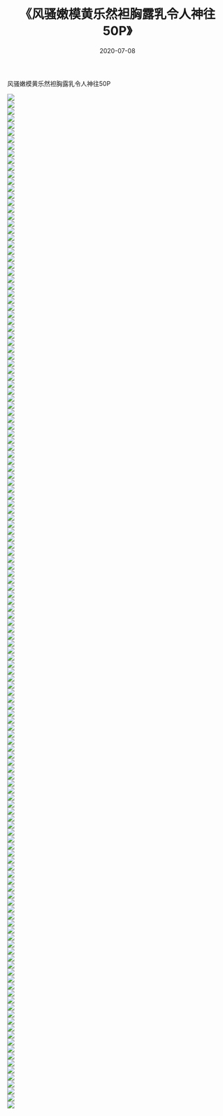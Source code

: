 ﻿---
layout: post
title:  《风骚嫩模黄乐然袒胸露乳令人神往50P》
date:   2020-07-08
img: http://img.660000.xyz/Sharelink/性感/2020/风骚嫩模黄乐然袒胸露乳令人神往50P/000.jpg
categories: [美女, 清纯, 唯美]
---

风骚嫩模黄乐然袒胸露乳令人神往50P

  ![](http://img.660000.xyz/Sharelink/性感/2020/风骚嫩模黄乐然袒胸露乳令人神往50P/001.jpg) <br> ![](http://img.660000.xyz/Sharelink/性感/2020/风骚嫩模黄乐然袒胸露乳令人神往50P/002.jpg) <br> ![](http://img.660000.xyz/Sharelink/性感/2020/风骚嫩模黄乐然袒胸露乳令人神往50P/003.jpg) <br> ![](http://img.660000.xyz/Sharelink/性感/2020/风骚嫩模黄乐然袒胸露乳令人神往50P/004.jpg) <br> ![](http://img.660000.xyz/Sharelink/性感/2020/风骚嫩模黄乐然袒胸露乳令人神往50P/005.jpg) <br> ![](http://img.660000.xyz/Sharelink/性感/2020/风骚嫩模黄乐然袒胸露乳令人神往50P/006.jpg) <br> ![](http://img.660000.xyz/Sharelink/性感/2020/风骚嫩模黄乐然袒胸露乳令人神往50P/007.jpg) <br> ![](http://img.660000.xyz/Sharelink/性感/2020/风骚嫩模黄乐然袒胸露乳令人神往50P/008.jpg) <br> ![](http://img.660000.xyz/Sharelink/性感/2020/风骚嫩模黄乐然袒胸露乳令人神往50P/009.jpg) <br> ![](http://img.660000.xyz/Sharelink/性感/2020/风骚嫩模黄乐然袒胸露乳令人神往50P/010.jpg) <br> ![](http://img.660000.xyz/Sharelink/性感/2020/风骚嫩模黄乐然袒胸露乳令人神往50P/011.jpg) <br> ![](http://img.660000.xyz/Sharelink/性感/2020/风骚嫩模黄乐然袒胸露乳令人神往50P/012.jpg) <br> ![](http://img.660000.xyz/Sharelink/性感/2020/风骚嫩模黄乐然袒胸露乳令人神往50P/013.jpg) <br> ![](http://img.660000.xyz/Sharelink/性感/2020/风骚嫩模黄乐然袒胸露乳令人神往50P/014.jpg) <br> ![](http://img.660000.xyz/Sharelink/性感/2020/风骚嫩模黄乐然袒胸露乳令人神往50P/015.jpg) <br> ![](http://img.660000.xyz/Sharelink/性感/2020/风骚嫩模黄乐然袒胸露乳令人神往50P/016.jpg) <br> ![](http://img.660000.xyz/Sharelink/性感/2020/风骚嫩模黄乐然袒胸露乳令人神往50P/017.jpg) <br> ![](http://img.660000.xyz/Sharelink/性感/2020/风骚嫩模黄乐然袒胸露乳令人神往50P/018.jpg) <br> ![](http://img.660000.xyz/Sharelink/性感/2020/风骚嫩模黄乐然袒胸露乳令人神往50P/019.jpg) <br> ![](http://img.660000.xyz/Sharelink/性感/2020/风骚嫩模黄乐然袒胸露乳令人神往50P/020.jpg) <br> ![](http://img.660000.xyz/Sharelink/性感/2020/风骚嫩模黄乐然袒胸露乳令人神往50P/021.jpg) <br> ![](http://img.660000.xyz/Sharelink/性感/2020/风骚嫩模黄乐然袒胸露乳令人神往50P/022.jpg) <br> ![](http://img.660000.xyz/Sharelink/性感/2020/风骚嫩模黄乐然袒胸露乳令人神往50P/023.jpg) <br> ![](http://img.660000.xyz/Sharelink/性感/2020/风骚嫩模黄乐然袒胸露乳令人神往50P/024.jpg) <br> ![](http://img.660000.xyz/Sharelink/性感/2020/风骚嫩模黄乐然袒胸露乳令人神往50P/025.jpg) <br> ![](http://img.660000.xyz/Sharelink/性感/2020/风骚嫩模黄乐然袒胸露乳令人神往50P/026.jpg) <br> ![](http://img.660000.xyz/Sharelink/性感/2020/风骚嫩模黄乐然袒胸露乳令人神往50P/027.jpg) <br> ![](http://img.660000.xyz/Sharelink/性感/2020/风骚嫩模黄乐然袒胸露乳令人神往50P/028.jpg) <br> ![](http://img.660000.xyz/Sharelink/性感/2020/风骚嫩模黄乐然袒胸露乳令人神往50P/029.jpg) <br> ![](http://img.660000.xyz/Sharelink/性感/2020/风骚嫩模黄乐然袒胸露乳令人神往50P/030.jpg) <br> ![](http://img.660000.xyz/Sharelink/性感/2020/风骚嫩模黄乐然袒胸露乳令人神往50P/031.jpg) <br> ![](http://img.660000.xyz/Sharelink/性感/2020/风骚嫩模黄乐然袒胸露乳令人神往50P/032.jpg) <br> ![](http://img.660000.xyz/Sharelink/性感/2020/风骚嫩模黄乐然袒胸露乳令人神往50P/033.jpg) <br> ![](http://img.660000.xyz/Sharelink/性感/2020/风骚嫩模黄乐然袒胸露乳令人神往50P/034.jpg) <br> ![](http://img.660000.xyz/Sharelink/性感/2020/风骚嫩模黄乐然袒胸露乳令人神往50P/035.jpg) <br> ![](http://img.660000.xyz/Sharelink/性感/2020/风骚嫩模黄乐然袒胸露乳令人神往50P/036.jpg) <br> ![](http://img.660000.xyz/Sharelink/性感/2020/风骚嫩模黄乐然袒胸露乳令人神往50P/037.jpg) <br> ![](http://img.660000.xyz/Sharelink/性感/2020/风骚嫩模黄乐然袒胸露乳令人神往50P/038.jpg) <br> ![](http://img.660000.xyz/Sharelink/性感/2020/风骚嫩模黄乐然袒胸露乳令人神往50P/039.jpg) <br> ![](http://img.660000.xyz/Sharelink/性感/2020/风骚嫩模黄乐然袒胸露乳令人神往50P/040.jpg) <br> ![](http://img.660000.xyz/Sharelink/性感/2020/风骚嫩模黄乐然袒胸露乳令人神往50P/041.jpg) <br> ![](http://img.660000.xyz/Sharelink/性感/2020/风骚嫩模黄乐然袒胸露乳令人神往50P/042.jpg) <br> ![](http://img.660000.xyz/Sharelink/性感/2020/风骚嫩模黄乐然袒胸露乳令人神往50P/043.jpg) <br> ![](http://img.660000.xyz/Sharelink/性感/2020/风骚嫩模黄乐然袒胸露乳令人神往50P/044.jpg) <br> ![](http://img.660000.xyz/Sharelink/性感/2020/风骚嫩模黄乐然袒胸露乳令人神往50P/045.jpg) <br> ![](http://img.660000.xyz/Sharelink/性感/2020/风骚嫩模黄乐然袒胸露乳令人神往50P/046.jpg) <br> ![](http://img.660000.xyz/Sharelink/性感/2020/风骚嫩模黄乐然袒胸露乳令人神往50P/047.jpg) <br> ![](http://img.660000.xyz/Sharelink/性感/2020/风骚嫩模黄乐然袒胸露乳令人神往50P/048.jpg) <br> ![](http://img.660000.xyz/Sharelink/性感/2020/风骚嫩模黄乐然袒胸露乳令人神往50P/049.jpg) <br> ![](http://img.660000.xyz/Sharelink/性感/2020/风骚嫩模黄乐然袒胸露乳令人神往50P/050.jpg) <br> ![](http://img.660000.xyz/Sharelink/性感/2020/风骚嫩模黄乐然袒胸露乳令人神往50P/051.jpg) <br> ![](http://img.660000.xyz/Sharelink/性感/2020/风骚嫩模黄乐然袒胸露乳令人神往50P/052.jpg) <br> ![](http://img.660000.xyz/Sharelink/性感/2020/风骚嫩模黄乐然袒胸露乳令人神往50P/053.jpg) <br> ![](http://img.660000.xyz/Sharelink/性感/2020/风骚嫩模黄乐然袒胸露乳令人神往50P/054.jpg) <br> ![](http://img.660000.xyz/Sharelink/性感/2020/风骚嫩模黄乐然袒胸露乳令人神往50P/055.jpg) <br> ![](http://img.660000.xyz/Sharelink/性感/2020/风骚嫩模黄乐然袒胸露乳令人神往50P/056.jpg) <br> ![](http://img.660000.xyz/Sharelink/性感/2020/风骚嫩模黄乐然袒胸露乳令人神往50P/057.jpg) <br> ![](http://img.660000.xyz/Sharelink/性感/2020/风骚嫩模黄乐然袒胸露乳令人神往50P/058.jpg) <br> ![](http://img.660000.xyz/Sharelink/性感/2020/风骚嫩模黄乐然袒胸露乳令人神往50P/059.jpg) <br> ![](http://img.660000.xyz/Sharelink/性感/2020/风骚嫩模黄乐然袒胸露乳令人神往50P/060.jpg) <br> ![](http://img.660000.xyz/Sharelink/性感/2020/风骚嫩模黄乐然袒胸露乳令人神往50P/061.jpg) <br> ![](http://img.660000.xyz/Sharelink/性感/2020/风骚嫩模黄乐然袒胸露乳令人神往50P/062.jpg) <br> ![](http://img.660000.xyz/Sharelink/性感/2020/风骚嫩模黄乐然袒胸露乳令人神往50P/063.jpg) <br> ![](http://img.660000.xyz/Sharelink/性感/2020/风骚嫩模黄乐然袒胸露乳令人神往50P/064.jpg) <br> ![](http://img.660000.xyz/Sharelink/性感/2020/风骚嫩模黄乐然袒胸露乳令人神往50P/065.jpg) <br> ![](http://img.660000.xyz/Sharelink/性感/2020/风骚嫩模黄乐然袒胸露乳令人神往50P/066.jpg) <br> ![](http://img.660000.xyz/Sharelink/性感/2020/风骚嫩模黄乐然袒胸露乳令人神往50P/067.jpg) <br> ![](http://img.660000.xyz/Sharelink/性感/2020/风骚嫩模黄乐然袒胸露乳令人神往50P/068.jpg) <br> ![](http://img.660000.xyz/Sharelink/性感/2020/风骚嫩模黄乐然袒胸露乳令人神往50P/069.jpg) <br> ![](http://img.660000.xyz/Sharelink/性感/2020/风骚嫩模黄乐然袒胸露乳令人神往50P/070.jpg) <br> ![](http://img.660000.xyz/Sharelink/性感/2020/风骚嫩模黄乐然袒胸露乳令人神往50P/071.jpg) <br> ![](http://img.660000.xyz/Sharelink/性感/2020/风骚嫩模黄乐然袒胸露乳令人神往50P/072.jpg) <br> ![](http://img.660000.xyz/Sharelink/性感/2020/风骚嫩模黄乐然袒胸露乳令人神往50P/073.jpg) <br> ![](http://img.660000.xyz/Sharelink/性感/2020/风骚嫩模黄乐然袒胸露乳令人神往50P/074.jpg) <br> ![](http://img.660000.xyz/Sharelink/性感/2020/风骚嫩模黄乐然袒胸露乳令人神往50P/075.jpg) <br> ![](http://img.660000.xyz/Sharelink/性感/2020/风骚嫩模黄乐然袒胸露乳令人神往50P/076.jpg) <br> ![](http://img.660000.xyz/Sharelink/性感/2020/风骚嫩模黄乐然袒胸露乳令人神往50P/077.jpg) <br> ![](http://img.660000.xyz/Sharelink/性感/2020/风骚嫩模黄乐然袒胸露乳令人神往50P/078.jpg) <br> ![](http://img.660000.xyz/Sharelink/性感/2020/风骚嫩模黄乐然袒胸露乳令人神往50P/079.jpg) <br> ![](http://img.660000.xyz/Sharelink/性感/2020/风骚嫩模黄乐然袒胸露乳令人神往50P/080.jpg) <br> ![](http://img.660000.xyz/Sharelink/性感/2020/风骚嫩模黄乐然袒胸露乳令人神往50P/081.jpg) <br> ![](http://img.660000.xyz/Sharelink/性感/2020/风骚嫩模黄乐然袒胸露乳令人神往50P/082.jpg) <br> ![](http://img.660000.xyz/Sharelink/性感/2020/风骚嫩模黄乐然袒胸露乳令人神往50P/083.jpg) <br> ![](http://img.660000.xyz/Sharelink/性感/2020/风骚嫩模黄乐然袒胸露乳令人神往50P/084.jpg) <br> ![](http://img.660000.xyz/Sharelink/性感/2020/风骚嫩模黄乐然袒胸露乳令人神往50P/085.jpg) <br> ![](http://img.660000.xyz/Sharelink/性感/2020/风骚嫩模黄乐然袒胸露乳令人神往50P/086.jpg) <br> ![](http://img.660000.xyz/Sharelink/性感/2020/风骚嫩模黄乐然袒胸露乳令人神往50P/087.jpg) <br> ![](http://img.660000.xyz/Sharelink/性感/2020/风骚嫩模黄乐然袒胸露乳令人神往50P/088.jpg) <br> ![](http://img.660000.xyz/Sharelink/性感/2020/风骚嫩模黄乐然袒胸露乳令人神往50P/089.jpg) <br> ![](http://img.660000.xyz/Sharelink/性感/2020/风骚嫩模黄乐然袒胸露乳令人神往50P/090.jpg) <br> ![](http://img.660000.xyz/Sharelink/性感/2020/风骚嫩模黄乐然袒胸露乳令人神往50P/091.jpg) <br> ![](http://img.660000.xyz/Sharelink/性感/2020/风骚嫩模黄乐然袒胸露乳令人神往50P/092.jpg) <br> ![](http://img.660000.xyz/Sharelink/性感/2020/风骚嫩模黄乐然袒胸露乳令人神往50P/093.jpg) <br> ![](http://img.660000.xyz/Sharelink/性感/2020/风骚嫩模黄乐然袒胸露乳令人神往50P/094.jpg) <br> ![](http://img.660000.xyz/Sharelink/性感/2020/风骚嫩模黄乐然袒胸露乳令人神往50P/095.jpg) <br> ![](http://img.660000.xyz/Sharelink/性感/2020/风骚嫩模黄乐然袒胸露乳令人神往50P/096.jpg) <br> ![](http://img.660000.xyz/Sharelink/性感/2020/风骚嫩模黄乐然袒胸露乳令人神往50P/097.jpg) <br> ![](http://img.660000.xyz/Sharelink/性感/2020/风骚嫩模黄乐然袒胸露乳令人神往50P/098.jpg) <br> ![](http://img.660000.xyz/Sharelink/性感/2020/风骚嫩模黄乐然袒胸露乳令人神往50P/099.jpg) <br> ![](http://img.660000.xyz/Sharelink/性感/2020/风骚嫩模黄乐然袒胸露乳令人神往50P/100.jpg) <br> ![](http://img.660000.xyz/Sharelink/性感/2020/风骚嫩模黄乐然袒胸露乳令人神往50P/101.jpg) <br> ![](http://img.660000.xyz/Sharelink/性感/2020/风骚嫩模黄乐然袒胸露乳令人神往50P/102.jpg) <br> ![](http://img.660000.xyz/Sharelink/性感/2020/风骚嫩模黄乐然袒胸露乳令人神往50P/103.jpg) <br> ![](http://img.660000.xyz/Sharelink/性感/2020/风骚嫩模黄乐然袒胸露乳令人神往50P/104.jpg) <br> ![](http://img.660000.xyz/Sharelink/性感/2020/风骚嫩模黄乐然袒胸露乳令人神往50P/105.jpg) <br> ![](http://img.660000.xyz/Sharelink/性感/2020/风骚嫩模黄乐然袒胸露乳令人神往50P/106.jpg) <br> ![](http://img.660000.xyz/Sharelink/性感/2020/风骚嫩模黄乐然袒胸露乳令人神往50P/107.jpg) <br> ![](http://img.660000.xyz/Sharelink/性感/2020/风骚嫩模黄乐然袒胸露乳令人神往50P/108.jpg) <br> ![](http://img.660000.xyz/Sharelink/性感/2020/风骚嫩模黄乐然袒胸露乳令人神往50P/109.jpg) <br> ![](http://img.660000.xyz/Sharelink/性感/2020/风骚嫩模黄乐然袒胸露乳令人神往50P/110.jpg) <br> ![](http://img.660000.xyz/Sharelink/性感/2020/风骚嫩模黄乐然袒胸露乳令人神往50P/111.jpg) <br> ![](http://img.660000.xyz/Sharelink/性感/2020/风骚嫩模黄乐然袒胸露乳令人神往50P/112.jpg) <br> ![](http://img.660000.xyz/Sharelink/性感/2020/风骚嫩模黄乐然袒胸露乳令人神往50P/113.jpg) <br> ![](http://img.660000.xyz/Sharelink/性感/2020/风骚嫩模黄乐然袒胸露乳令人神往50P/114.jpg) <br> ![](http://img.660000.xyz/Sharelink/性感/2020/风骚嫩模黄乐然袒胸露乳令人神往50P/115.jpg) <br> ![](http://img.660000.xyz/Sharelink/性感/2020/风骚嫩模黄乐然袒胸露乳令人神往50P/116.jpg) <br> ![](http://img.660000.xyz/Sharelink/性感/2020/风骚嫩模黄乐然袒胸露乳令人神往50P/117.jpg) <br> ![](http://img.660000.xyz/Sharelink/性感/2020/风骚嫩模黄乐然袒胸露乳令人神往50P/118.jpg) <br> ![](http://img.660000.xyz/Sharelink/性感/2020/风骚嫩模黄乐然袒胸露乳令人神往50P/119.jpg) <br> ![](http://img.660000.xyz/Sharelink/性感/2020/风骚嫩模黄乐然袒胸露乳令人神往50P/120.jpg) <br> ![](http://img.660000.xyz/Sharelink/性感/2020/风骚嫩模黄乐然袒胸露乳令人神往50P/121.jpg) <br> ![](http://img.660000.xyz/Sharelink/性感/2020/风骚嫩模黄乐然袒胸露乳令人神往50P/122.jpg) <br> ![](http://img.660000.xyz/Sharelink/性感/2020/风骚嫩模黄乐然袒胸露乳令人神往50P/123.jpg) <br> ![](http://img.660000.xyz/Sharelink/性感/2020/风骚嫩模黄乐然袒胸露乳令人神往50P/124.jpg) <br> ![](http://img.660000.xyz/Sharelink/性感/2020/风骚嫩模黄乐然袒胸露乳令人神往50P/125.jpg) <br> ![](http://img.660000.xyz/Sharelink/性感/2020/风骚嫩模黄乐然袒胸露乳令人神往50P/126.jpg) <br> ![](http://img.660000.xyz/Sharelink/性感/2020/风骚嫩模黄乐然袒胸露乳令人神往50P/127.jpg) <br> ![](http://img.660000.xyz/Sharelink/性感/2020/风骚嫩模黄乐然袒胸露乳令人神往50P/128.jpg) <br> ![](http://img.660000.xyz/Sharelink/性感/2020/风骚嫩模黄乐然袒胸露乳令人神往50P/129.jpg) <br> ![](http://img.660000.xyz/Sharelink/性感/2020/风骚嫩模黄乐然袒胸露乳令人神往50P/130.jpg) <br> ![](http://img.660000.xyz/Sharelink/性感/2020/风骚嫩模黄乐然袒胸露乳令人神往50P/131.jpg) <br> ![](http://img.660000.xyz/Sharelink/性感/2020/风骚嫩模黄乐然袒胸露乳令人神往50P/132.jpg) <br> ![](http://img.660000.xyz/Sharelink/性感/2020/风骚嫩模黄乐然袒胸露乳令人神往50P/133.jpg) <br> ![](http://img.660000.xyz/Sharelink/性感/2020/风骚嫩模黄乐然袒胸露乳令人神往50P/134.jpg) <br> ![](http://img.660000.xyz/Sharelink/性感/2020/风骚嫩模黄乐然袒胸露乳令人神往50P/135.jpg) <br> ![](http://img.660000.xyz/Sharelink/性感/2020/风骚嫩模黄乐然袒胸露乳令人神往50P/136.jpg) <br> ![](http://img.660000.xyz/Sharelink/性感/2020/风骚嫩模黄乐然袒胸露乳令人神往50P/137.jpg) <br> ![](http://img.660000.xyz/Sharelink/性感/2020/风骚嫩模黄乐然袒胸露乳令人神往50P/138.jpg) <br> ![](http://img.660000.xyz/Sharelink/性感/2020/风骚嫩模黄乐然袒胸露乳令人神往50P/139.jpg) <br> ![](http://img.660000.xyz/Sharelink/性感/2020/风骚嫩模黄乐然袒胸露乳令人神往50P/140.jpg) <br> ![](http://img.660000.xyz/Sharelink/性感/2020/风骚嫩模黄乐然袒胸露乳令人神往50P/141.jpg) <br> ![](http://img.660000.xyz/Sharelink/性感/2020/风骚嫩模黄乐然袒胸露乳令人神往50P/142.jpg) <br> ![](http://img.660000.xyz/Sharelink/性感/2020/风骚嫩模黄乐然袒胸露乳令人神往50P/143.jpg) <br> ![](http://img.660000.xyz/Sharelink/性感/2020/风骚嫩模黄乐然袒胸露乳令人神往50P/144.jpg) <br> ![](http://img.660000.xyz/Sharelink/性感/2020/风骚嫩模黄乐然袒胸露乳令人神往50P/145.jpg) <br>